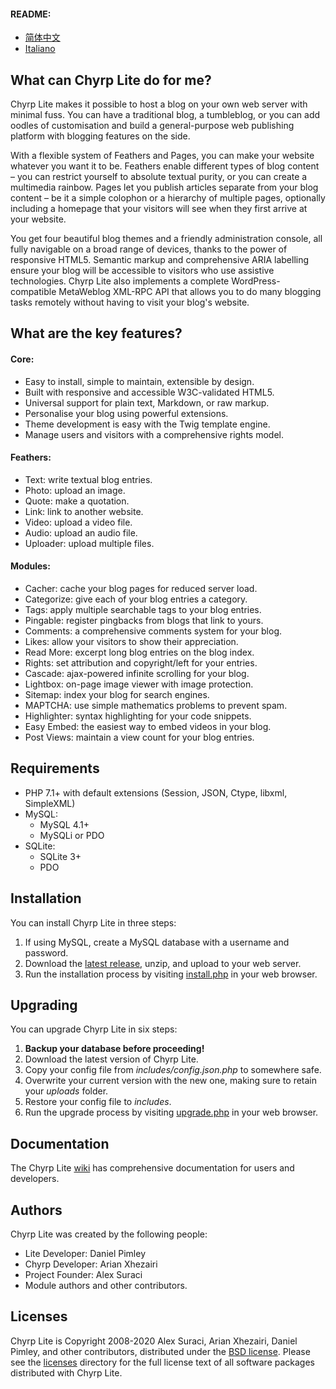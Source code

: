 #### README:
* [简体中文](README_zh_CN.md)
* [Italiano](README_it_IT.md)

## What can Chyrp Lite do for me?

Chyrp Lite makes it possible to host a blog on your own web server with minimal fuss. You can have
a traditional blog, a tumbleblog, or you can add oodles of customisation and build a general-purpose
web publishing platform with blogging features on the side.

With a flexible system of Feathers and Pages, you can make your website whatever you want it to be.
Feathers enable different types of blog content – you can restrict yourself to absolute textual purity,
or you can create a multimedia rainbow. Pages let you publish articles separate from your blog content
– be it a simple colophon or a hierarchy of multiple pages, optionally including a homepage that your
visitors will see when they first arrive at your website.

You get four beautiful blog themes and a friendly administration console, all fully navigable on
a broad range of devices, thanks to the power of responsive HTML5. Semantic markup and comprehensive
ARIA labelling ensure your blog will be accessible to visitors who use assistive technologies.
Chyrp Lite also implements a complete WordPress-compatible MetaWeblog XML-RPC API that allows you to
do many blogging tasks remotely without having to visit your blog's website.

## What are the key features?

#### Core:
* Easy to install, simple to maintain, extensible by design.
* Built with responsive and accessible W3C-validated HTML5.
* Universal support for plain text, Markdown, or raw markup.
* Personalise your blog using powerful extensions.
* Theme development is easy with the Twig template engine.
* Manage users and visitors with a comprehensive rights model.

#### Feathers:
* Text: write textual blog entries.
* Photo: upload an image.
* Quote: make a quotation.
* Link: link to another website.
* Video: upload a video file.
* Audio: upload an audio file.
* Uploader: upload multiple files.

#### Modules:
* Cacher: cache your blog pages for reduced server load.
* Categorize: give each of your blog entries a category.
* Tags: apply multiple searchable tags to your blog entries.
* Pingable: register pingbacks from blogs that link to yours.
* Comments: a comprehensive comments system for your blog.
* Likes: allow your visitors to show their appreciation.
* Read More: excerpt long blog entries on the blog index.
* Rights: set attribution and copyright/left for your entries.
* Cascade: ajax-powered infinite scrolling for your blog.
* Lightbox: on-page image viewer with image protection.
* Sitemap: index your blog for search engines.
* MAPTCHA: use simple mathematics problems to prevent spam.
* Highlighter: syntax highlighting for your code snippets.
* Easy Embed: the easiest way to embed videos in your blog.
* Post Views: maintain a view count for your blog entries.

## Requirements

* PHP 7.1+ with default extensions (Session, JSON, Ctype, libxml, SimpleXML)
* MySQL:
  - MySQL 4.1+
  - MySQLi or PDO
* SQLite:
  - SQLite 3+
  - PDO

## Installation

You can install Chyrp Lite in three steps:

1. If using MySQL, create a MySQL database with a username and password.
2. Download the [latest release](https://github.com/xenocrat/chyrp-lite/releases), unzip, and upload to your web server.
3. Run the installation process by visiting [install.php](install.php) in your web browser.

## Upgrading

You can upgrade Chyrp Lite in six steps:

1. __Backup your database before proceeding!__
2. Download the latest version of Chyrp Lite.
3. Copy your config file from _includes/config.json.php_ to somewhere safe.
4. Overwrite your current version with the new one, making sure to retain your _uploads_ folder.
5. Restore your config file to _includes_.
6. Run the upgrade process by visiting [upgrade.php](upgrade.php) in your web browser.

## Documentation

The Chyrp Lite [wiki](https://github.com/xenocrat/chyrp-lite/wiki) has comprehensive documentation
for users and developers.

## Authors

Chyrp Lite was created by the following people:

* Lite Developer: Daniel Pimley
* Chyrp Developer: Arian Xhezairi
* Project Founder: Alex Suraci
* Module authors and other contributors.

## Licenses

Chyrp Lite is Copyright 2008-2020 Alex Suraci, Arian Xhezairi, Daniel Pimley, and other contributors,
distributed under the [BSD license](https://raw.githubusercontent.com/xenocrat/chyrp-lite/master/LICENSE.md).
Please see the [licenses](licenses) directory for the full license text of all software packages distributed with Chyrp Lite.
